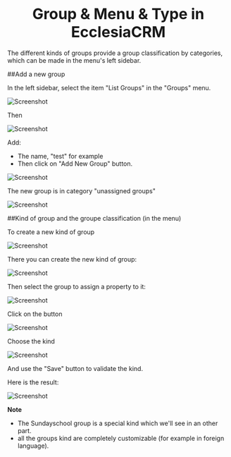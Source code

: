 # <center><big>Group & Menu & Type in Ecclesia**CRM** </big></center>

The different kinds of groups provide a group classification by categories, which can be made in the menu's left sidebar.


##Add a new group

In the left sidebar, select the item "List Groups" in the "Groups" menu.

![Screenshot](../../../img/group/groupListMenu.png)

Then

![Screenshot](../../../img/group/addGroupName.png)

Add:

- The name, "test" for example
- Then click on "Add New Group" button.


![Screenshot](../../../img/group/addGroupName2.png)

The new group is in category "unassigned groups"

![Screenshot](../../../img/group/nonAssignedAddedGroup.png)

##Kind of group and the groupe classification (in the menu)

To create a new kind of group

![Screenshot](../../../img/group/assignedGroupProp.png)

There you can create the new kind of group:

![Screenshot](../../../img/group/assignedGroupPropManagement.png)

Then select the group to assign a property to it:

![Screenshot](../../../img/group/assignGroupeProp1.png)

Click on the button

![Screenshot](../../../img/group/assignGroupeProp2.png)

Choose the kind

![Screenshot](../../../img/group/assignGroupeProp3.png)

And use the "Save" button to validate the kind.

Here is the result:

![Screenshot](../../../img/group/assignGroupeProp4.png)

**Note**
- The Sundayschool group is a special kind which we'll see in an other part.
- all the groups kind are completely customizable (for example in foreign language).

